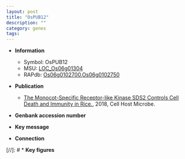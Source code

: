 ```yaml
---
layout: post
title: "OsPUB12"
description: ""
category: genes
tags: 
---
```


* **Information**  
    + Symbol: OsPUB12  
    + MSU: [LOC_Os06g01304](http://rice.plantbiology.msu.edu/cgi-bin/ORF_infopage.cgi?orf=LOC_Os06g01304)  
    + RAPdb: [Os06g0102700](http://rapdb.dna.affrc.go.jp/viewer/gbrowse_details/irgsp1?name=Os06g0102700),[Os06g0102750](http://rapdb.dna.affrc.go.jp/viewer/gbrowse_details/irgsp1?name=Os06g0102750)  

* **Publication**  
    + [The Monocot-Specific Receptor-like Kinase SDS2 Controls Cell Death and Immunity in Rice.](http://www.ncbi.nlm.nih.gov/pubmed?term=The+Monocot-Specific+Receptor-like+Kinase+SDS2+Controls+Cell+Death+and+Immunity+in+Rice.%5BTitle%5D), 2018, Cell Host Microbe.

* **Genbank accession number**  

* **Key message**  

* **Connection**  

[//]: # * **Key figures**  


